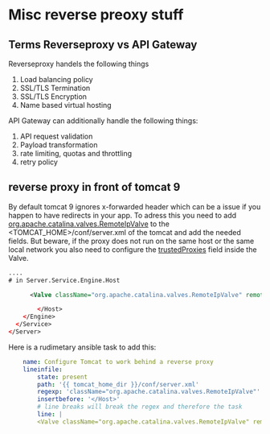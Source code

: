 # Misc reverse preoxy stuff

## Terms Reverseproxy vs API Gateway

Reverseproxy handels the following things

1. Load balancing policy
2. SSL/TLS Termination
3. SSL/TLS Encryption
4. Name based virtual hosting

API Gateway can additionally handle the following things:

1. API request validation
2. Payload transformation
3. rate limiting, quotas and throttling
4. retry policy

## reverse proxy in front of tomcat 9

By default tomcat 9 ignores x-forwarded header which can be a issue if you happen to have redirects in your app. To adress this you need to add [org.apache.catalina.valves.RemoteIpValve](https://tomcat.apache.org/tomcat-9.0-doc/config/valve.html) to the <TOMCAT_HOME>/conf/server.xml of the tomcat and add the needed fields. But beware, if the proxy does not run on the same host or the same local network you also need to configure the [trustedProxies](https://tomcat.apache.org/tomcat-9.0-doc/config/valve.html) field inside the Valve.

```xml
....
# in Server.Service.Engine.Host

      <Valve className="org.apache.catalina.valves.RemoteIpValve" remoteIpHeader="x-forwarded-for" proxiesHeader="x-forwarded-by" protocolHeader="x-forwarded-proto" portHeader="x-forwarded-port" />

        </Host>
    </Engine>
  </Service>
</Server>
``````

Here is a rudimetary ansible task to add this:

```yaml
    name: Configure Tomcat to work behind a reverse proxy
    lineinfile:
        state: present
        path: '{{ tomcat_home_dir }}/conf/server.xml'
        regexp: 'className="org.apache.catalina.valves.RemoteIpValve"'
        insertbefore: '</Host>'
        # line breaks will break the regex and therefore the task
        line: |
        <Valve className="org.apache.catalina.valves.RemoteIpValve" remoteIpHeader="x-forwarded-for" proxiesHeader="x-forwarded-by" protocolHeader="x-forwarded-proto" portHeader="x-forwarded-port" />
```
